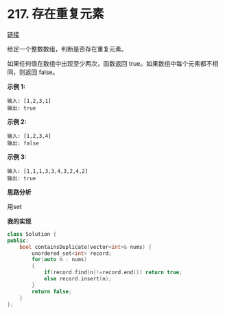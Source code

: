 # 217. 存在重复元素

[链接](https://leetcode-cn.com/problems/contains-duplicate/description/)

给定一个整数数组，判断是否存在重复元素。

如果任何值在数组中出现至少两次，函数返回 true。如果数组中每个元素都不相同，则返回 false。

**示例 1:**

```
输入: [1,2,3,1]
输出: true
```

**示例 2:**

```
输入: [1,2,3,4]
输出: false
```

**示例 3:**

```
输入: [1,1,1,3,3,4,3,2,4,2]
输出: true
```

**思路分析**

用set

**我的实现**

```c++
class Solution {
public:
    bool containsDuplicate(vector<int>& nums) {
        unordered_set<int> record;
        for(auto n : nums)
        {
            if(record.find(n)!=record.end()) return true;
            else record.insert(n);
        }
        return false;
    }
};
```


